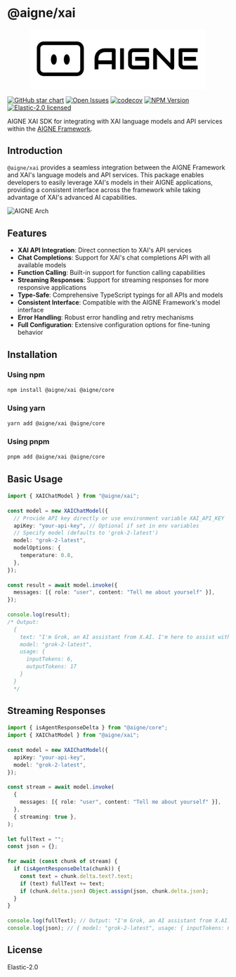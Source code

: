 # @aigne/xai

<p align="center">
  <picture>
    <source srcset="https://raw.githubusercontent.com/AIGNE-io/aigne-framework/main/logo-dark.svg" media="(prefers-color-scheme: dark)">
    <source srcset="https://raw.githubusercontent.com/AIGNE-io/aigne-framework/main/logo.svg" media="(prefers-color-scheme: light)">
    <img src="https://raw.githubusercontent.com/AIGNE-io/aigne-framework/main/logo.svg" alt="AIGNE Logo" width="400" />
  </picture>
</p>

[![GitHub star chart](https://img.shields.io/github/stars/AIGNE-io/aigne-framework?style=flat-square)](https://star-history.com/#AIGNE-io/aigne-framework)
[![Open Issues](https://img.shields.io/github/issues-raw/AIGNE-io/aigne-framework?style=flat-square)](https://github.com/AIGNE-io/aigne-framework/issues)
[![codecov](https://codecov.io/gh/AIGNE-io/aigne-framework/graph/badge.svg?token=DO07834RQL)](https://codecov.io/gh/AIGNE-io/aigne-framework)
[![NPM Version](https://img.shields.io/npm/v/@aigne/xai)](https://www.npmjs.com/package/@aigne/xai)
[![Elastic-2.0 licensed](https://img.shields.io/npm/l/@aigne/xai)](https://github.com/AIGNE-io/aigne-framework/blob/main/LICENSE.md)

AIGNE XAI SDK for integrating with XAI language models and API services within the [AIGNE Framework](https://github.com/AIGNE-io/aigne-framework).

## Introduction

`@aigne/xai` provides a seamless integration between the AIGNE Framework and XAI's language models and API services. This package enables developers to easily leverage XAI's models in their AIGNE applications, providing a consistent interface across the framework while taking advantage of XAI's advanced AI capabilities.

<picture>
  <source srcset="https://raw.githubusercontent.com/AIGNE-io/aigne-framework/refs/heads/chore-readme-arch/assets/aigne-xai-dark.png" media="(prefers-color-scheme: dark)">
  <source srcset="https://raw.githubusercontent.com/AIGNE-io/aigne-framework/refs/heads/chore-readme-arch/assets/aigne-xai.png" media="(prefers-color-scheme: light)">
  <img src="https://raw.githubusercontent.com/AIGNE-io/aigne-framework/refs/heads/chore-readme-arch/aigne-xai.png" alt="AIGNE Arch" />
</picture>

## Features

* **XAI API Integration**: Direct connection to XAI's API services
* **Chat Completions**: Support for XAI's chat completions API with all available models
* **Function Calling**: Built-in support for function calling capabilities
* **Streaming Responses**: Support for streaming responses for more responsive applications
* **Type-Safe**: Comprehensive TypeScript typings for all APIs and models
* **Consistent Interface**: Compatible with the AIGNE Framework's model interface
* **Error Handling**: Robust error handling and retry mechanisms
* **Full Configuration**: Extensive configuration options for fine-tuning behavior

## Installation

### Using npm

```bash
npm install @aigne/xai @aigne/core
```

### Using yarn

```bash
yarn add @aigne/xai @aigne/core
```

### Using pnpm

```bash
pnpm add @aigne/xai @aigne/core
```

## Basic Usage

```typescript file="test/xai-chat-model.test.ts" region="example-xai-chat-model"
import { XAIChatModel } from "@aigne/xai";

const model = new XAIChatModel({
  // Provide API key directly or use environment variable XAI_API_KEY
  apiKey: "your-api-key", // Optional if set in env variables
  // Specify model (defaults to 'grok-2-latest')
  model: "grok-2-latest",
  modelOptions: {
    temperature: 0.8,
  },
});

const result = await model.invoke({
  messages: [{ role: "user", content: "Tell me about yourself" }],
});

console.log(result);
/* Output:
  {
    text: "I'm Grok, an AI assistant from X.AI. I'm here to assist with a touch of humor and wit!",
    model: "grok-2-latest",
    usage: {
      inputTokens: 6,
      outputTokens: 17
    }
  }
  */
```

## Streaming Responses

```typescript file="test/xai-chat-model.test.ts" region="example-xai-chat-model-streaming"
import { isAgentResponseDelta } from "@aigne/core";
import { XAIChatModel } from "@aigne/xai";

const model = new XAIChatModel({
  apiKey: "your-api-key",
  model: "grok-2-latest",
});

const stream = await model.invoke(
  {
    messages: [{ role: "user", content: "Tell me about yourself" }],
  },
  { streaming: true },
);

let fullText = "";
const json = {};

for await (const chunk of stream) {
  if (isAgentResponseDelta(chunk)) {
    const text = chunk.delta.text?.text;
    if (text) fullText += text;
    if (chunk.delta.json) Object.assign(json, chunk.delta.json);
  }
}

console.log(fullText); // Output: "I'm Grok, an AI assistant from X.AI. I'm here to assist with a touch of humor and wit!"
console.log(json); // { model: "grok-2-latest", usage: { inputTokens: 6, outputTokens: 17 } }
```

## License

Elastic-2.0
